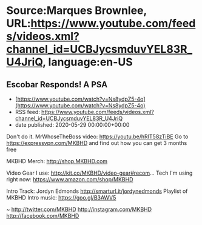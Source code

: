 # Source:Marques Brownlee, URL:https://www.youtube.com/feeds/videos.xml?channel_id=UCBJycsmduvYEL83R_U4JriQ, language:en-US

## Escobar Responds! A PSA
 - [https://www.youtube.com/watch?v=Ns8ydpZ5-4o](https://www.youtube.com/watch?v=Ns8ydpZ5-4o)
 - RSS feed: https://www.youtube.com/feeds/videos.xml?channel_id=UCBJycsmduvYEL83R_U4JriQ
 - date published: 2020-05-29 00:00:00+00:00

Don't do it.
MrWhoseTheBoss video: https://youtu.be/hRIT58zTiBE
Go to https://expressvpn.com/MKBHD and find out how you can get 3 months free

MKBHD Merch: http://shop.MKBHD.com

Video Gear I use: http://kit.co/MKBHD/video-gear#recom...
Tech I'm using right now: https://www.amazon.com/shop/MKBHD

Intro Track: Jordyn Edmonds http://smarturl.it/jordynedmonds
Playlist of MKBHD Intro music: https://goo.gl/B3AWV5

~
http://twitter.com/MKBHD
http://instagram.com/MKBHD
http://facebook.com/MKBHD

